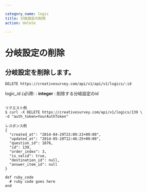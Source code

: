 ```yaml
---

category_name: logic
title: 分岐設定の削除
action: delete

---
```


# 分岐設定の削除

## 分岐設定を削除します。

`DELETE https://creativesurvey.com/api/v1/api/v1/logics/:id`

logic_id _(必須)_:
: __integer__
: 削除する分岐設定のid

~~~

リクエスト例
$ curl -X DELETE https://creativesurvey.com/api/v1/logics/139 \
-d "auth_token=YourAuthToken"

レスポンス例
{
  "created_at": "2014-04-29T23:09:23+09:00",
  "updated_at": "2014-05-28T12:46:25+09:00",
  "question_id": 1876,
  "id": 139,
  "order_index": 3,
  "is_valid": true,
  "destination_id": null,
  "answer_item_id": null
}

~~~

~~~
def ruby_code
  # ruby code goes here
end
~~~

